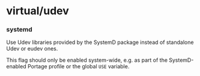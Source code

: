 # virtual/udev

### systemd
Use Udev libraries provided by the SystemD package instead of standalone Udev or eudev ones.

This flag should only be enabled system-wide, e.g. as part of the SystemD-enabled Portage profile or the global `USE` variable.
